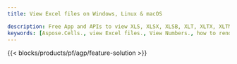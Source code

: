 ```yaml
---
title: View Excel files on Windows, Linux & macOS 

description: Free App and APIs to view XLS, XLSX, XLSB, XLT, XLTX, XLTM, XLSM and ODS files
keywords: [Aspose.Cells., view Excel files., View Numbers., how to render Excel document., load and display Excel files., Excel File Viewer]
---
```


{{< blocks/products/pf/agp/feature-solution >}} 

